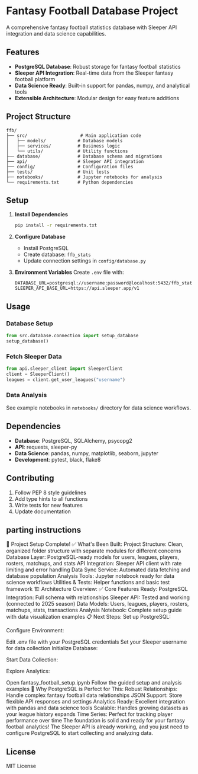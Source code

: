 # Fantasy Football Database Project

A comprehensive fantasy football statistics database with Sleeper API integration and data science capabilities.

## Features

- **PostgreSQL Database**: Robust storage for fantasy football statistics
- **Sleeper API Integration**: Real-time data from the Sleeper fantasy football platform
- **Data Science Ready**: Built-in support for pandas, numpy, and analytical tools
- **Extensible Architecture**: Modular design for easy feature additions

## Project Structure

```
ffb/
├── src/                    # Main application code
│   ├── models/            # Database models
│   ├── services/          # Business logic
│   └── utils/             # Utility functions
├── database/              # Database schema and migrations
├── api/                   # Sleeper API integration
├── config/                # Configuration files
├── tests/                 # Unit tests
├── notebooks/             # Jupyter notebooks for analysis
└── requirements.txt       # Python dependencies
```

## Setup

1. **Install Dependencies**
   ```bash
   pip install -r requirements.txt
   ```

2. **Configure Database**
   - Install PostgreSQL
   - Create database: `ffb_stats`
   - Update connection settings in `config/database.py`

3. **Environment Variables**
   Create `.env` file with:
   ```
   DATABASE_URL=postgresql://username:password@localhost:5432/ffb_stats
   SLEEPER_API_BASE_URL=https://api.sleeper.app/v1
   ```

## Usage

### Database Setup
```python
from src.database.connection import setup_database
setup_database()
```

### Fetch Sleeper Data
```python
from api.sleeper_client import SleeperClient
client = SleeperClient()
leagues = client.get_user_leagues("username")
```

### Data Analysis
See example notebooks in `notebooks/` directory for data science workflows.

## Dependencies

- **Database**: PostgreSQL, SQLAlchemy, psycopg2
- **API**: requests, sleeper-py
- **Data Science**: pandas, numpy, matplotlib, seaborn, jupyter
- **Development**: pytest, black, flake8

## Contributing

1. Follow PEP 8 style guidelines
2. Add type hints to all functions
3. Write tests for new features
4. Update documentation

## parting instructions
🎉 Project Setup Complete!
✅ What's Been Built:
Project Structure: Clean, organized folder structure with separate modules for different concerns
Database Layer: PostgreSQL-ready models for users, leagues, players, rosters, matchups, and stats
API Integration: Sleeper API client with rate limiting and error handling
Data Sync Service: Automated data fetching and database population
Analysis Tools: Jupyter notebook ready for data science workflows
Utilities & Tests: Helper functions and basic test framework
🏗️ Architecture Overview:
✅ Core Features Ready:
PostgreSQL Integration: Full schema with relationships
Sleeper API: Tested and working (connected to 2025 season)
Data Models: Users, leagues, players, rosters, matchups, stats, transactions
Analysis Notebook: Complete setup guide with data visualization examples
📋 Next Steps:
Set up PostgreSQL:

Configure Environment:

Edit .env file with your PostgreSQL credentials
Set your Sleeper username for data collection
Initialize Database:

Start Data Collection:

Explore Analytics:

Open fantasy_football_setup.ipynb
Follow the guided setup and analysis examples
🏈 Why PostgreSQL is Perfect for This:
Robust Relationships: Handle complex fantasy football data relationships
JSON Support: Store flexible API responses and settings
Analytics Ready: Excellent integration with pandas and data science tools
Scalable: Handles growing datasets as your league history expands
Time Series: Perfect for tracking player performance over time
The foundation is solid and ready for your fantasy football analytics! The Sleeper API is already working, and you just need to configure PostgreSQL to start collecting and analyzing data.

## License

MIT License
